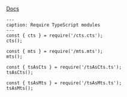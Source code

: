 [Docs](https://github.com/mnaoumov/obsidian-codescript-toolkit/blob/main/docs/typescript.md)

```code-button
---
caption: Require TypeScript modules
---
const { cts } = require('/cts.cts');
cts();

const { mts } = require('/mts.mts');
mts();

const { tsAsCts } = require('/tsAsCts.ts');
tsAsCts();

const { tsAsMts } = require('/tsAsMts.ts');
tsAsMts();
```
